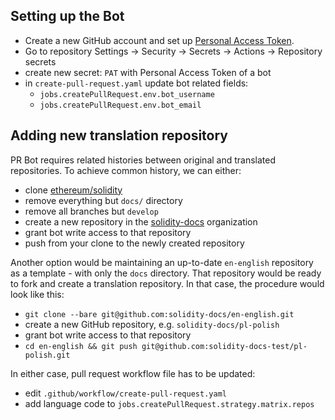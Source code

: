 ## Setting up the Bot 
- Create a new GitHub account and set up [Personal Access Token](https://docs.github.com/en/authentication/keeping-your-account-and-data-secure/creating-a-personal-access-token).
- Go to repository Settings -> Security -> Secrets -> Actions -> Repository secrets
- create new secret: `PAT` with Personal Access Token of a bot
- in `create-pull-request.yaml` update bot related fields:
  - `jobs.createPullRequest.env.bot_username`
  - `jobs.createPullRequest.env.bot_email`


## Adding new translation repository

PR Bot requires related histories between original and translated repositories. To achieve common history, we can either:
- clone [ethereum/solidity](https://github.com/ethereum/solidity/)
- remove everything but `docs/` directory
- remove all branches but `develop`
- create a new repository in the [solidity-docs](https://github.com/solidity-docs) organization
- grant bot write access to that repository
- push from your clone to the newly created repository

Another option would be maintaining an up-to-date `en-english` repository as a template - with only the `docs` directory. That repository would be ready to fork and create a translation repository. In that case, the procedure would look like this:
- `git clone --bare git@github.com:solidity-docs/en-english.git`
- create a new GitHub repository, e.g. `solidity-docs/pl-polish`
- grant bot write access to that repository
- `cd en-english && git push git@github.com:solidity-docs-test/pl-polish.git`

In either case, pull request workflow file has to be updated:
- edit `.github/workflow/create-pull-request.yaml` 
- add language code to `jobs.createPullRequest.strategy.matrix.repos`
